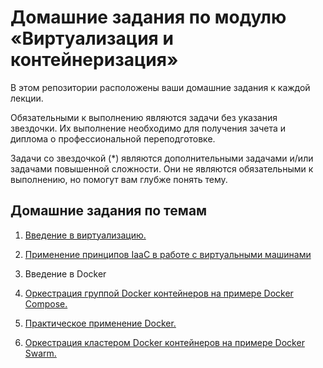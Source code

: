 # Домашние задания по модулю «Виртуализация и контейнеризация»

В этом репозитории расположены ваши домашние задания к каждой лекции. 

Обязательными к выполнению являются задачи без указания звездочки. Их выполнение необходимо для получения зачета и диплома о профессиональной переподготовке.

Задачи со звездочкой (*) являются дополнительными задачами и/или задачами повышенной сложности. Они не являются обязательными к выполнению, но помогут вам глубже понять тему.

## Домашние задания по темам

1. [Введение в виртуализацию.](05-virt-01-basics)

2. [Применение принципов IaaC в работе с виртуальными машинами](05-virt-02-iaac)

3. Введение в Docker

4. [Оркестрация группой Docker контейнеров на примере Docker Compose.](05-virt-03-docker-intro)

5. [Практическое применение Docker.](05-virt-04-docker-in-practice)

6. [ Оркестрация кластером Docker контейнеров на примере Docker Swarm.](05-virt-05-docker-swarm)
